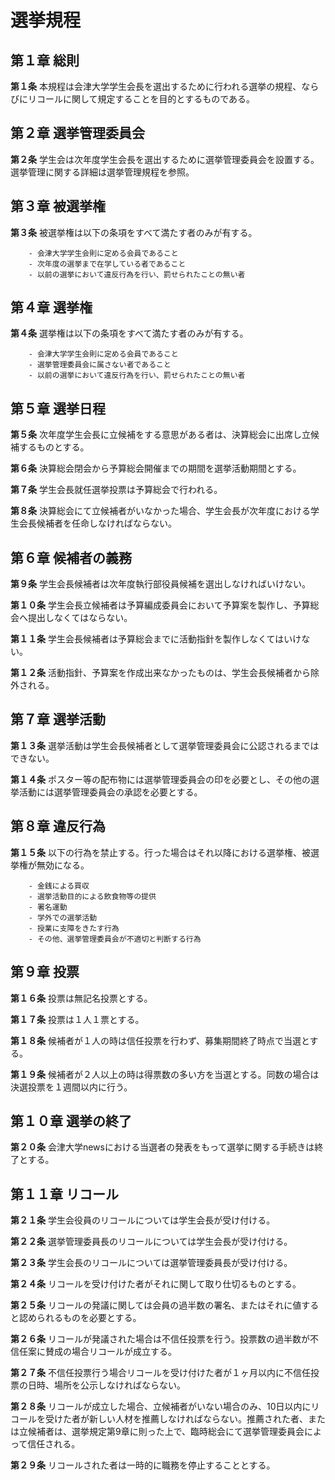 # 選挙規程
## 第１章 総則

__第１条__ 本規程は会津大学学生会長を選出するために行われる選挙の規程、ならびにリコールに関して規定することを目的とするものである。
## 第２章 選挙管理委員会

__第２条__ 学生会は次年度学生会長を選出するために選挙管理委員会を設置する。選挙管理に関する詳細は選挙管理規程を参照。
## 第３章 被選挙権

__第３条__ 被選挙権は以下の条項をすべて満たす者のみが有する。

		- 会津大学学生会則に定める会員であること
		- 次年度の選挙まで在学している者であること
		- 以前の選挙において違反行為を行い、罰せられたことの無い者
## 第４章 選挙権

__第４条__ 選挙権は以下の条項をすべて満たす者のみが有する。

		- 会津大学学生会則に定める会員であること
		- 選挙管理委員会に属さない者であること
		- 以前の選挙において違反行為を行い、罰せられたことの無い者
## 第５章 選挙日程

__第５条__ 次年度学生会長に立候補をする意思がある者は、決算総会に出席し立候補するものとする。

__第６条__ 決算総会閉会から予算総会開催までの期間を選挙活動期間とする。

__第７条__ 学生会長就任選挙投票は予算総会で行われる。

__第８条__ 決算総会にて立候補者がいなかった場合、学生会長が次年度における学生会長候補者を任命しなければならない。
## 第６章 候補者の義務

__第９条__ 学生会長候補者は次年度執行部役員候補を選出しなければいけない。

__第１０条__ 学生会長立候補者は予算編成委員会において予算案を製作し、予算総会へ提出しなくてはならない。

__第１１条__ 学生会長候補者は予算総会までに活動指針を製作しなくてはいけない。

__第１２条__ 活動指針、予算案を作成出来なかったものは、学生会長候補者から除外される。
## 第７章 選挙活動

__第１３条__ 選挙活動は学生会長候補者として選挙管理委員会に公認されるまではできない。

__第１４条__ ポスター等の配布物には選挙管理委員会の印を必要とし、その他の選挙活動には選挙管理委員会の承認を必要とする。
## 第８章 違反行為

__第１５条__ 以下の行為を禁止する。行った場合はそれ以降における選挙権、被選挙権が無効になる。

		- 金銭による買収
		- 選挙活動目的による飲食物等の提供
		- 署名運動
		- 学外での選挙活動
		- 授業に支障をきたす行為
		- その他、選挙管理委員会が不適切と判断する行為

## 第９章 投票
__第１６条__ 投票は無記名投票とする。

__第１７条__ 投票は１人１票とする。

__第１８条__ 候補者が１人の時は信任投票を行わず、募集期間終了時点で当選とする。

__第１９条__ 候補者が２人以上の時は得票数の多い方を当選とする。同数の場合は決選投票を１週間以内に行う。
## 第１０章 選挙の終了

  __第２０条__ 会津大学newsにおける当選者の発表をもって選挙に関する手続きは終了とする。
## 第１１章 リコール

__第２１条__ 学生会役員のリコールについては学生会長が受け付ける。

__第２２条__ 選挙管理委員長のリコールについては学生会長が受け付ける。

__第２３条__ 学生会長のリコールについては選挙管理委員長が受け付ける。

__第２４条__ リコールを受け付けた者がそれに関して取り仕切るものとする。

__第２５条__ リコールの発議に関しては会員の過半数の署名、またはそれに値すると認められるものを必要とする。

__第２６条__ リコールが発議された場合は不信任投票を行う。投票数の過半数が不信任案に賛成の場合リコールが成立する。

__第２７条__ 不信任投票行う場合リコールを受け付けた者が１ヶ月以内に不信任投票の日時、場所を公示しなければならない。

__第２８条__ リコールが成立した場合、立候補者がいない場合のみ、10日以内にリコールを受けた者が新しい人材を推薦しなければならない。推薦された者、または立候補者は、選挙規定第9章に則った上で、臨時総会にて選挙管理委員会によって信任される。

__第２９条__ リコールされた者は一時的に職務を停止することとする。
